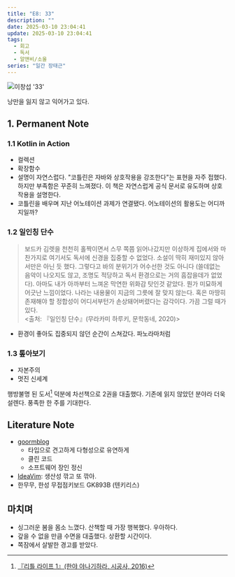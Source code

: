 ```yaml
---
title: "E8: 33"
description: ""
date: 2025-03-10 23:04:41
update: 2025-03-10 23:04:41
tags:
  - 회고
  - 독서
  - 알앤비/소울
series: "일간 장태근" 
---
```


![이창섭 '33'](4106536.jpg)

낭만을 잃지 않고 익어가고 있다.

## 1. Permanent Note

### 1.1 Kotlin in Action

- 컬렉션
- 확장함수
- 설명이 자연스럽다. "코틀린은 자바와 상호작용을 강조한다"는 표현을 자주 접했다. 하지만 부족함은 꾸준히 느껴졌다. 이 책은 자연스럽게 공식 문서로
  유도하며 상호작용을 설명한다.
- 코틀린을 배우며 지난 어노테이션 과제가 연결됐다. 어노테이션의 활용도는 어디까지일까?

### 1.2 일인칭 단수

> 보드카 김렛을 천천히 홀짝이면서 스무 쪽쯤 읽어나갔지만 이상하게 집에서와 마찬가지로 여기서도
> 독서에 신경을 집중할 수 없었다. 소설이 딱히 재미있지 않아서만은 아닌 듯 했다. 그렇다고 바의 분위기가 어수선한 것도 아니다
> (쓸데없는 음악이 나오지도 않고, 조명도 적당하고 독서 환경으로는 거의 흠잡을데가 없었다). 아마도 내가 아까부터 느껴온 막연한 위화감 탓인것 같았다.
> 뭔가 미묘하게 어긋난 느낌이었다. 나라는 내용물이 지금의 그릇에 잘 맞지 않는다. 혹은 마땅히 존재해야 할 정합성이 어디서부턴가 손상돼어버렸다는 감각이다.
> 가끔 그럴 때가 있다.<br>
> <출처: 『일인칭 단수』(무라카미 하루키, 문학동네, 2020)>

- 환경이 좋아도 집중되지 않던 순간이 스쳐갔다. 파노라마처럼

### 1.3 톺아보기

- 자본주의
- 멋진 신세계

행방불명 된 도서[^1] 덕분에 차선책으로 2권을 대출했다. 기존에 읽지 않았던 분야라 더욱 설렌다. 풍족한 한 주를 기대한다.

## Literature Note

- [goormblog](https://blog.goorm.io/commit/)
    - 타입으로 견고하게 다형성으로 유연하게
    - 클린 코드
    - 소프트웨어 장인 정신
- [IdeaVim](https://blog.jetbrains.com/ko/webstorm/2022/11/ideavim-in-webstorm/): 생산성 깎고 또 깎아.
- 한무무, 한성 무접점키보드 GK893B (텐키리스)

## 마치며

- 싱그러운 봄을 몸소 느꼈다. 산책할 때 가장 행복했다. 우아하다.
- 갚을 수 없을 만큼 수면을 대출했다. 상환할 시간이다.
- 쪽잠에서 살발한 경고를 받았다.

[^1]: [『리틀 라이프 1』(한야 야나기하라, 시공사, 2016)](https://product.kyobobook.co.kr/detail/S000000733954)